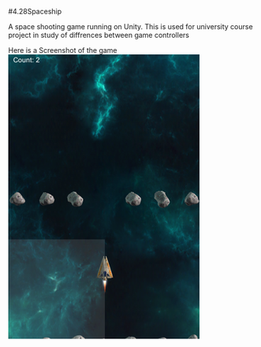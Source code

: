 #4.28Spaceship

A space shooting game running on Unity. This is used for university course project in study of diffrences between game controllers

Here is a Screenshot of the game
![Spaceshooting](/Screen.png)
